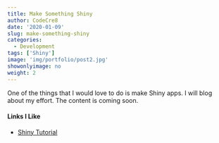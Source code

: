 ```yaml
---
title: Make Something Shiny
author: CodeCre8
date: '2020-01-09'
slug: make-something-shiny
categories:
  - Development
tags: ['Shiny']
image: 'img/portfolio/post2.jpg'
showonlyimage: no
weight: 2
---
```


One of the things that I would love to do is make Shiny apps. I will blog about my effort. The content is coming soon.
<!--more-->

#### Links I Like
* [Shiny Tutorial](https://shiny.rstudio.com/tutorial/)

